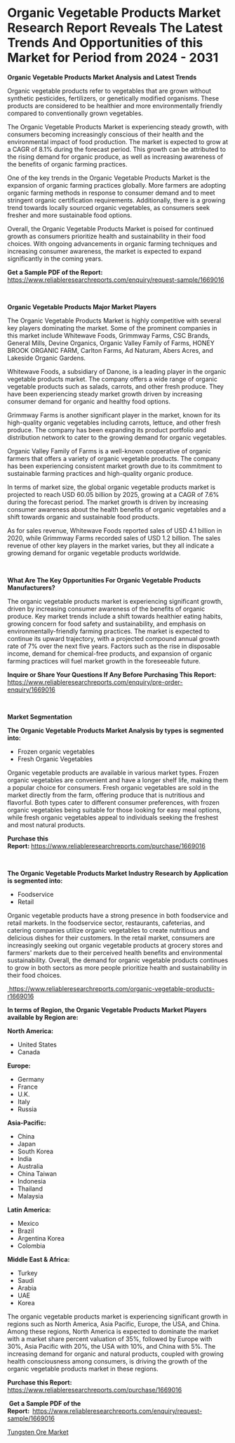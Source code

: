 <p><h1>Organic Vegetable Products Market Research Report Reveals The Latest Trends And Opportunities of this Market for Period from 2024 - 2031</h1></p><p><strong>Organic Vegetable Products Market Analysis and Latest Trends</strong></p>
<p><p>Organic vegetable products refer to vegetables that are grown without synthetic pesticides, fertilizers, or genetically modified organisms. These products are considered to be healthier and more environmentally friendly compared to conventionally grown vegetables.</p><p>The Organic Vegetable Products Market is experiencing steady growth, with consumers becoming increasingly conscious of their health and the environmental impact of food production. The market is expected to grow at a CAGR of 8.1% during the forecast period. This growth can be attributed to the rising demand for organic produce, as well as increasing awareness of the benefits of organic farming practices.</p><p>One of the key trends in the Organic Vegetable Products Market is the expansion of organic farming practices globally. More farmers are adopting organic farming methods in response to consumer demand and to meet stringent organic certification requirements. Additionally, there is a growing trend towards locally sourced organic vegetables, as consumers seek fresher and more sustainable food options.</p><p>Overall, the Organic Vegetable Products Market is poised for continued growth as consumers prioritize health and sustainability in their food choices. With ongoing advancements in organic farming techniques and increasing consumer awareness, the market is expected to expand significantly in the coming years.</p></p>
<p><strong>Get a Sample PDF of the Report:&nbsp;</strong> <a href="https://www.reliableresearchreports.com/enquiry/request-sample/1669016">https://www.reliableresearchreports.com/enquiry/request-sample/1669016</a></p>
<p>&nbsp;</p>
<p><strong>Organic Vegetable Products Major Market Players</strong></p>
<p><p>The Organic Vegetable Products Market is highly competitive with several key players dominating the market. Some of the prominent companies in this market include Whitewave Foods, Grimmway Farms, CSC Brands, General Mills, Devine Organics, Organic Valley Family of Farms, HONEY BROOK ORGANIC FARM, Carlton Farms, Ad Naturam, Abers Acres, and Lakeside Organic Gardens.</p><p>Whitewave Foods, a subsidiary of Danone, is a leading player in the organic vegetable products market. The company offers a wide range of organic vegetable products such as salads, carrots, and other fresh produce. They have been experiencing steady market growth driven by increasing consumer demand for organic and healthy food options.</p><p>Grimmway Farms is another significant player in the market, known for its high-quality organic vegetables including carrots, lettuce, and other fresh produce. The company has been expanding its product portfolio and distribution network to cater to the growing demand for organic vegetables.</p><p>Organic Valley Family of Farms is a well-known cooperative of organic farmers that offers a variety of organic vegetable products. The company has been experiencing consistent market growth due to its commitment to sustainable farming practices and high-quality organic produce.</p><p>In terms of market size, the global organic vegetable products market is projected to reach USD 60.05 billion by 2025, growing at a CAGR of 7.6% during the forecast period. The market growth is driven by increasing consumer awareness about the health benefits of organic vegetables and a shift towards organic and sustainable food products.</p><p>As for sales revenue, Whitewave Foods reported sales of USD 4.1 billion in 2020, while Grimmway Farms recorded sales of USD 1.2 billion. The sales revenue of other key players in the market varies, but they all indicate a growing demand for organic vegetable products worldwide.</p></p>
<p>&nbsp;</p>
<p><strong>What Are The Key Opportunities For Organic Vegetable Products Manufacturers?</strong></p>
<p><p>The organic vegetable products market is experiencing significant growth, driven by increasing consumer awareness of the benefits of organic produce. Key market trends include a shift towards healthier eating habits, growing concern for food safety and sustainability, and emphasis on environmentally-friendly farming practices. The market is expected to continue its upward trajectory, with a projected compound annual growth rate of 7% over the next five years. Factors such as the rise in disposable income, demand for chemical-free products, and expansion of organic farming practices will fuel market growth in the foreseeable future.</p></p>
<p><strong>Inquire or Share Your Questions If Any Before Purchasing This Report:</strong> <a href="https://www.reliableresearchreports.com/enquiry/pre-order-enquiry/1669016">https://www.reliableresearchreports.com/enquiry/pre-order-enquiry/1669016</a></p>
<p>&nbsp;</p>
<p><strong>Market Segmentation</strong></p>
<p><strong>The Organic Vegetable Products Market Analysis by types is segmented into:</strong></p>
<p><ul><li>Frozen organic vegetables</li><li>Fresh Organic Vegetables</li></ul></p>
<p><p>Organic vegetable products are available in various market types. Frozen organic vegetables are convenient and have a longer shelf life, making them a popular choice for consumers. Fresh organic vegetables are sold in the market directly from the farm, offering produce that is nutritious and flavorful. Both types cater to different consumer preferences, with frozen organic vegetables being suitable for those looking for easy meal options, while fresh organic vegetables appeal to individuals seeking the freshest and most natural products.</p></p>
<p><strong>Purchase this Report:&nbsp;</strong><a href="https://www.reliableresearchreports.com/purchase/1669016">https://www.reliableresearchreports.com/purchase/1669016</a></p>
<p>&nbsp;</p>
<p><strong>The Organic Vegetable Products Market Industry Research by Application is segmented into:</strong></p>
<p><ul><li>Foodservice</li><li>Retail</li></ul></p>
<p><p>Organic vegetable products have a strong presence in both foodservice and retail markets. In the foodservice sector, restaurants, cafeterias, and catering companies utilize organic vegetables to create nutritious and delicious dishes for their customers. In the retail market, consumers are increasingly seeking out organic vegetable products at grocery stores and farmers' markets due to their perceived health benefits and environmental sustainability. Overall, the demand for organic vegetable products continues to grow in both sectors as more people prioritize health and sustainability in their food choices.</p></p>
<p><a href="https://www.reliableresearchreports.com/organic-vegetable-products-r1669016">&nbsp;https://www.reliableresearchreports.com/organic-vegetable-products-r1669016</a></p>
<p><strong>In terms of Region, the Organic Vegetable Products Market Players available by Region are:</strong></p>
<p>
    <p> <strong> North America: </strong>
        <ul>
            <li>United States</li>
            <li>Canada</li>
        </ul>
        </p> 
    <p> <strong> Europe: </strong>
        <ul>
            <li>Germany</li>
            <li>France</li>
            <li>U.K.</li>
            <li>Italy</li>
            <li>Russia</li>
        </ul>
        </p> 
    <p> <strong> Asia-Pacific: </strong>
        <ul>
            <li>China</li>
            <li>Japan</li>
            <li>South Korea</li>
            <li>India</li>
            <li>Australia</li>
            <li>China Taiwan</li>
            <li>Indonesia</li>
            <li>Thailand</li>
            <li>Malaysia</li>
        </ul>
        </p> 
    <p> <strong> Latin America: </strong>
        <ul>
            <li>Mexico</li>
            <li>Brazil</li>
            <li>Argentina Korea</li>
            <li>Colombia</li>
        </ul>
        </p> 
    <p> <strong> Middle East & Africa: </strong>
        <ul>
            <li>Turkey</li>
            <li>Saudi</li>
            <li>Arabia</li>
            <li>UAE</li>
            <li>Korea</li>
        </ul>
    </p>
    </p>
<p><p>The organic vegetable products market is experiencing significant growth in regions such as North America, Asia Pacific, Europe, the USA, and China. Among these regions, North America is expected to dominate the market with a market share percent valuation of 35%, followed by Europe with 30%, Asia Pacific with 20%, the USA with 10%, and China with 5%. The increasing demand for organic and natural products, coupled with growing health consciousness among consumers, is driving the growth of the organic vegetable products market in these regions.</p></p>
<p><strong>Purchase this Report: </strong><a href="https://www.reliableresearchreports.com/purchase/1669016">https://www.reliableresearchreports.com/purchase/1669016</a></p>
<p>&nbsp;<strong>Get a Sample PDF of the Report:&nbsp;&nbsp;</strong><a href="https://www.reliableresearchreports.com/enquiry/request-sample/1669016">https://www.reliableresearchreports.com/enquiry/request-sample/1669016</a></p>
<p><strong></strong></p>
<p><p><a href="https://shimmer-gardenia-37a.notion.site/Tungsten-Ore-Market-Dynamics-2024-2031-Also-about-Its-Market-Trends-Projections-and-Opportunities-eba9cc7086924e1b90bbdfbe999734a3">Tungsten Ore Market</a></p></p>